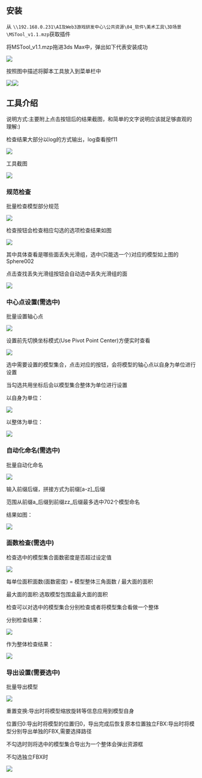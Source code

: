 ## **安装**


从 `\\192.168.0.231\AI及Web3游戏研发中心\公共资源\04_软件\美术工具\3D场景\MSTool_v1.1.mzp`获取插件



将MSTool_v1.1.mzp拖进3ds Max中，弹出如下代表安装成功

![](https://cdn.nlark.com/yuque/0/2024/png/22817384/1715858203230-67bef098-193a-4d81-8fdf-fb11c50e4d0e.png)

按照图中描述将脚本工具放入到菜单栏中

![](https://cdn.nlark.com/yuque/0/2024/png/22817384/1715858203447-c514ed8e-665b-4afb-beb4-6224349a8fe8.png)![](https://cdn.nlark.com/yuque/0/2024/png/22817384/1715858203664-adef9f94-d60e-42e4-b4ca-7973ec4bc2f2.png)

## **工具介绍**
说明方式:主要附上点击按钮后的结果截图，和简单的文字说明应该就足够直观的理解:)

检查结果大部分以log的方式输出，log查看按f11

![](https://cdn.nlark.com/yuque/0/2024/png/22817384/1715858203857-ee61280e-0a19-4b07-8c71-92b5644e6961.png)

工具截图

![](https://cdn.nlark.com/yuque/0/2024/png/22817384/1715858204022-9c487828-5813-42ca-8ceb-e4797c6e9e3b.png)

### 规范检查
批量检查模型部分规范

![](https://cdn.nlark.com/yuque/0/2024/png/22817384/1715858204203-93854380-f521-46f8-81b3-036f25a07f0c.png)

检查按钮会检查相应勾选的选项检查结果如图

![](https://cdn.nlark.com/yuque/0/2024/png/22817384/1715858204390-7d5e790d-2a9f-47a1-b163-f157c933935b.png)

其中具体查看是哪些面丢失光滑组，选中(只能选一个)对应的模型如上图的Sphere002

点击查找丢失光滑组按钮会自动选中丢失光滑组的面

![](https://cdn.nlark.com/yuque/0/2024/png/22817384/1715858204637-f88c0389-4c9e-48a1-a9bf-b72140baf2e9.png)

### 中心点设置(需选中)
批量设置轴心点

![](https://cdn.nlark.com/yuque/0/2024/png/22817384/1715858204837-51ad6c60-78ac-42c4-b1d3-b0b121dd2847.png)

设置前先切换坐标模式(Use Pivot Point Center)方便实时查看

![](https://cdn.nlark.com/yuque/0/2024/png/22817384/1715858205002-89492538-b1b1-4462-beff-d7c7b5da205a.png)

选中需要设置的模型集合，点击对应的按钮，会将模型的轴心点以自身为单位进行设置

当勾选共用坐标后会以模型集合整体为单位进行设置

以自身为单位：

![](https://cdn.nlark.com/yuque/0/2024/png/22817384/1715858205205-46aed4ff-69a7-41c4-8ab3-d0b3691d8f07.png)

以整体为单位：

![](https://cdn.nlark.com/yuque/0/2024/png/22817384/1715858205537-d63916fb-7c6d-4890-937c-c0ce2c14abdd.png)

### 自动化命名(需选中)
批量自动化命名

![](https://cdn.nlark.com/yuque/0/2024/png/22817384/1715858205780-ed8d731f-75fe-4a13-8384-bf9a875dc86a.png)

输入前缀后缀，拼接方式为前缀[a-z]_后缀

范围从前缀a_后缀到前缀zz_后缀最多选中702个模型命名

结果如图：

![](https://cdn.nlark.com/yuque/0/2024/png/22817384/1715858205947-f2e7466e-4762-445a-a1ea-8fc29537dce6.png)

### 面数检查(需选中)
检查选中的模型集合面数密度是否超过设定值

![](https://cdn.nlark.com/yuque/0/2024/png/22817384/1715858206129-e99bba40-378e-4acb-b893-c7af3e9b929c.png)

每单位面积面数(面数密度) = 模型整体三角面数 / 最大面的面积

最大面的面积:选取模型包围盒最大面的面积

检查可以对选中的模型集合分别检查或者将模型集合看做一个整体

分别检查结果：

![](https://cdn.nlark.com/yuque/0/2024/png/22817384/1715858206330-4e0df1dc-6298-43cd-bec6-abcc83059d3a.png)

作为整体检查结果：

![](https://cdn.nlark.com/yuque/0/2024/png/22817384/1715858206572-51343c86-8280-4730-9dd7-b6da3d38c21b.png)

### 导出设置(需要选中)
批量导出模型

![](https://cdn.nlark.com/yuque/0/2024/png/22817384/1715858206815-d0721114-3d8e-4e66-b964-a1c5a6c009d1.png)

重置变换:导出时将模型缩放旋转等信息应用到模型自身

位置归0:导出时将模型的位置归0，导出完成后恢复原本位置独立FBX:导出时将模型分别导出单独的FBX,需要选择路径

不勾选时则将选中的模型集合导出为一个整体会弹出资源框

不勾选独立FBX时

![](https://cdn.nlark.com/yuque/0/2024/png/22817384/1715858207020-893d5c13-7b2e-45ce-a0f8-90ed565c1dc8.png)

